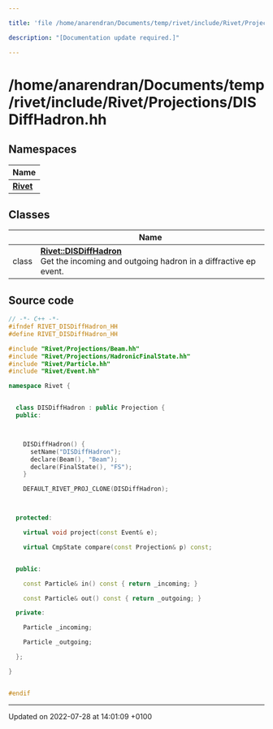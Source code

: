 ```yaml
---

title: 'file /home/anarendran/Documents/temp/rivet/include/Rivet/Projections/DISDiffHadron.hh'

description: "[Documentation update required.]"

---
```


# /home/anarendran/Documents/temp/rivet/include/Rivet/Projections/DISDiffHadron.hh



## Namespaces

| Name           |
| -------------- |
| **[Rivet](http://example.org/namespaces/namespacerivet/)**  |

## Classes

|                | Name           |
| -------------- | -------------- |
| class | **[Rivet::DISDiffHadron](http://example.org/classes/classrivet_1_1disdiffhadron/)** <br>Get the incoming and outgoing hadron in a diffractive ep event.  |




## Source code

```cpp
// -*- C++ -*-
#ifndef RIVET_DISDiffHadron_HH
#define RIVET_DISDiffHadron_HH

#include "Rivet/Projections/Beam.hh"
#include "Rivet/Projections/HadronicFinalState.hh"
#include "Rivet/Particle.hh"
#include "Rivet/Event.hh"

namespace Rivet {


  class DISDiffHadron : public Projection {
  public:



    DISDiffHadron() {
      setName("DISDiffHadron");
      declare(Beam(), "Beam");
      declare(FinalState(), "FS");
    }

    DEFAULT_RIVET_PROJ_CLONE(DISDiffHadron);



  protected:

    virtual void project(const Event& e);

    virtual CmpState compare(const Projection& p) const;


  public:

    const Particle& in() const { return _incoming; }

    const Particle& out() const { return _outgoing; }

  private:

    Particle _incoming;

    Particle _outgoing;

  };

}


#endif
```


-------------------------------

Updated on 2022-07-28 at 14:01:09 +0100
